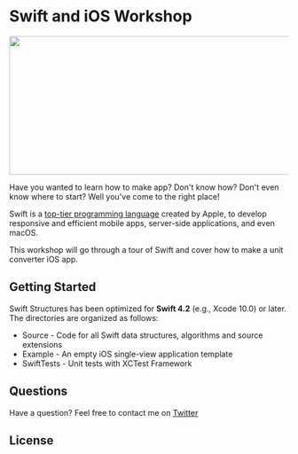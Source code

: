 # Swift and iOS Workshop
<div align="center">
<img width="700" height="250" src="https://cdn-images-1.medium.com/max/800/1*e1ndrqm2zZhe7IVjA6ugpw.jpeg"><br>
</div>

Have you wanted to learn how to make app? Don't know how? Don't even know where to start? Well you've come to the right place!

Swift is a [top-tier programming language](https://www.wired.com/story/apples-swift-programming-language-is-now-top-tier/) created by Apple, to develop responsive and efficient mobile apps, server-side applications, and even macOS.

This workshop will go through a tour of Swift and cover how to make a unit converter iOS app.


Getting Started
--------------------

Swift Structures has been optimized for **Swift 4.2** (e.g., Xcode 10.0) or later. The directories are organized as follows:
+ Source - Code for all Swift data structures, algorithms and source extensions
+ Example - An empty iOS single-view application template
+ SwiftTests - Unit tests with XCTest Framework



Questions
--------------------

Have a question? Feel free to contact me on <a href="http://www.twitter.com/leonardodika_" target="_blank">Twitter</a>


License
--------------------

